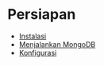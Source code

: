 # Persiapan

- [Instalasi](instalasi.md)
- [Menjalankan MongoDB](menjalankan_mongodb.md)
- [Konfigurasi](konfigurasi.md)